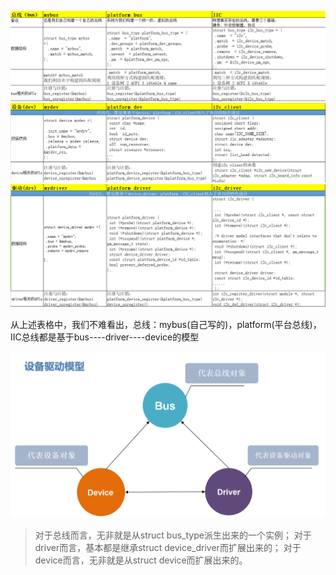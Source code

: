 ![](images/QQ浏览器截图20180730223528.png)
![](images/screenshot_1532961423615.png)
![](images/screenshot_1532961465440.png)

从上述表格中，我们不难看出，总线：mybus(自己写的)，platform(平台总线)，IIC总线都是基于bus----driver----device的模型

![](images/驱动驱动模型.png)

>对于总线而言，无非就是从struct  bus_type派生出来的一个实例；
>对于driver而言，基本都是继承struct device_driver而扩展出来的；
>对于device而言，无非就是从struct device而扩展出来的。

